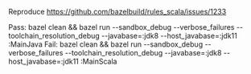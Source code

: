 Reproduce https://github.com/bazelbuild/rules_scala/issues/1233

Pass: bazel clean && bazel run --sandbox_debug --verbose_failures --toolchain_resolution_debug --javabase=:jdk8 --host_javabase=:jdk11 :MainJava
Fail: bazel clean && bazel run --sandbox_debug --verbose_failures --toolchain_resolution_debug --javabase=:jdk8 --host_javabase=:jdk11 :MainScala
